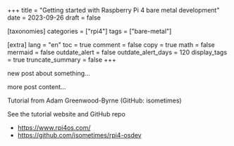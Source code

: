 +++
title = "Getting started with Raspberry Pi 4 bare metal development"
date = 2023-09-26
draft = false

[taxonomies]
categories = ["rpi4"]
tags = ["bare-metal"]

[extra]
lang = "en"
toc = true
comment = false
copy = true
math = false
mermaid = false
outdate_alert = false
outdate_alert_days = 120
display_tags = true
truncate_summary = false
+++

new post about something...

<!-- more -->

more post content...

Tutorial from Adam Greenwood-Byrne (GitHub: isometimes)

See the tutorial website and GitHub repo

- https://www.rpi4os.com/
- https://github.com/isometimes/rpi4-osdev


